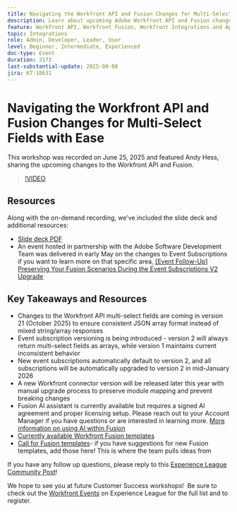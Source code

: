 ```yaml
---
title: Navigating the Workfront API and Fusion Changes for Multi-Select Fields with Ease
description: Learn about upcoming Adobe Workfront API and Fusion changes, including multi-select field updates, event subscription versioning, and strategies to prevent breaking changes.
feature: Workfront API, Workfront Fusion, Workfront Integrations and Apps
topic: Integrations
role: Admin, Developer, Leader, User
level: Beginner, Intermediate, Experienced
doc-type: Event
duration: 3172
last-substantial-update: 2025-08-08
jira: KT-18631
---
```


# Navigating the Workfront API and Fusion Changes for Multi-Select Fields with Ease

This workshop was recorded on June 25, 2025 and featured Andy Hess, sharing the upcoming changes to the Workfront API and Fusion.

>[!VIDEO](https://video.tv.adobe.com/v/3469978/?learn=on&enablevpops)

## Resources

Along with the on-demand recording, we’ve included the slide deck and additional resources:
 * [Slide deck PDF](https://workfront-experience.s3.us-west-2.amazonaws.com/Training/Guides/Customer+Success+at+Scale/Navigating+the+API+and+Fusion+Changes+for+Multi-Select+Fields+with+Ease+062425.pdf)
 * An event hosted in partnership with the Adobe Software Development Team was delivered in early May on the changes to Event Subscriptions if you want to learn more on that specific area, [[Event Follow-Up] Preserving Your Fusion Scenarios During the Event Subscriptions V2 Upgrade](https://experienceleaguecommunities.adobe.com/t5/workfront-discussions/event-follow-up-preserving-your-fusion-scenarios-during-the/m-p/754182#M4041)

## Key Takeaways and Resources

 * Changes to the Workfront API multi-select fields are coming in version 21 (October 2025) to ensure consistent JSON array format instead of mixed string/array responses
 * Event subscription versioning is being introduced - version 2 will always return multi-select fields as arrays, while version 1 maintains current inconsistent behavior
 * New event subscriptions automatically default to version 2, and all subscriptions will be automatically upgraded to version 2 in mid-January 2026
 * A new Workfront connector version will be released later this year with manual upgrade process to preserve module mapping and prevent breaking changes
 * Fusion AI assistant is currently available but requires a signed AI agreement and proper licensing setup. Please reach out to your Account Manager if you have questions or are interested in learning more. [More information on using AI within Fusion](https://experienceleague.adobe.com/en/docs/workfront-fusion/using/manage-scenarios/fusion-ai-assistant)
 * [Currently available Workfront Fusion templates](https://experienceleague.adobe.com/en/docs/workfront-fusion/using/create-and-manage-templates/currently-available-fusion-templates)
 * [Call for Fusion templates](https://experienceleaguecommunities.adobe.com/t5/workfront-discussions/call-for-fusion-template-ideas/m-p/732085#M3686)- if you have suggestions for new Fusion templates, add those here! This is where the team pulls ideas from  

If you have any follow up questions, please reply to this [Experience League Community Post](https://experienceleaguecommunities.adobe.com/t5/workfront-discussions/event-follow-up-navigating-the-workfront-api-and-fusion-changes/td-p/761253)! 


We hope to see you at future Customer Success workshops!  Be sure to check out the [Workfront Events](https://experienceleague.adobe.com/events/?filters=Workfront) on Experience League for the full list and to register.